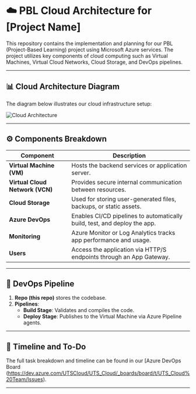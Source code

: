 # ☁️ PBL Cloud Architecture for [Project Name]

This repository contains the implementation and planning for our PBL (Project-Based Learning) project using Microsoft Azure services. The project utilizes key components of cloud computing such as Virtual Machines, Virtual Cloud Networks, Cloud Storage, and DevOps pipelines.

---

## 📊 Cloud Architecture Diagram

The diagram below illustrates our cloud infrastructure setup:

![Cloud Architecture](./cloud-architectre.png)

---

## ⚙️ Components Breakdown

| Component | Description |
|----------|-------------|
| **Virtual Machine (VM)** | Hosts the backend services or application server. |
| **Virtual Cloud Network (VCN)** | Provides secure internal communication between resources. |
| **Cloud Storage** | Used for storing user-generated files, backups, or static assets. |
| **Azure DevOps** | Enables CI/CD pipelines to automatically build, test, and deploy the app. |
| **Monitoring** | Azure Monitor or Log Analytics tracks app performance and usage. |
| **Users** | Access the application via HTTP/S endpoints through an App Gateway. |

---

## 🚀 DevOps Pipeline

1. **Repo (this repo)** stores the codebase.
2. **Pipelines**:
   - **Build Stage**: Validates and compiles the code.
   - **Deploy Stage**: Publishes to the Virtual Machine via Azure Pipeline agents.

---

## 📅 Timeline and To-Do

The full task breakdown and timeline can be found in our [Azure DevOps Board (https://dev.azure.com/UTSCloud/UTS_Cloud/_boards/board/t/UTS_Cloud%20Team/Issues).

---

